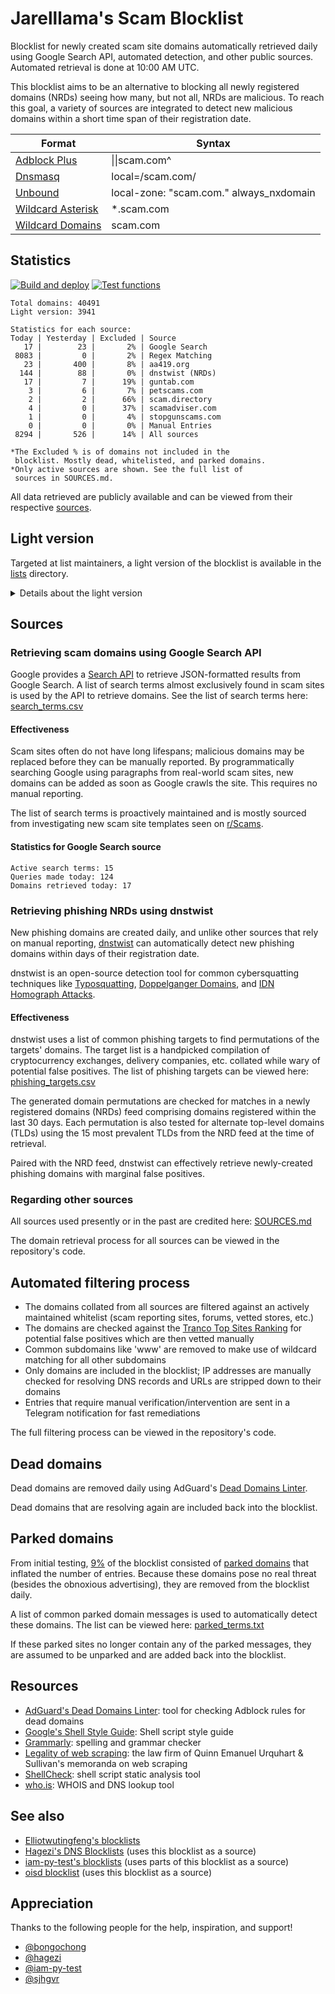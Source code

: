 # Jarelllama's Scam Blocklist

Blocklist for newly created scam site domains automatically retrieved daily using Google Search API, automated detection, and other public sources. Automated retrieval is done at 10:00 AM UTC.

This blocklist aims to be an alternative to blocking all newly registered domains (NRDs) seeing how many, but not all, NRDs are malicious. To reach this goal, a variety of sources are integrated to detect new malicious domains within a short time span of their registration date.

| Format | Syntax |
| --- | --- |
| [Adblock Plus](https://raw.githubusercontent.com/jarelllama/Scam-Blocklist/main/lists/adblock/scams.txt) | \|\|scam.com^ |
| [Dnsmasq](https://raw.githubusercontent.com/jarelllama/Scam-Blocklist/main/lists/dnsmasq/scams.txt) | local=/scam.com/ |
| [Unbound](https://raw.githubusercontent.com/jarelllama/Scam-Blocklist/main/lists/unbound/scams.txt) | local-zone: "scam.com." always_nxdomain |
| [Wildcard Asterisk](https://raw.githubusercontent.com/jarelllama/Scam-Blocklist/main/lists/wildcard_asterisk/scams.txt) | \*.scam.com |
| [Wildcard Domains](https://raw.githubusercontent.com/jarelllama/Scam-Blocklist/main/lists/wildcard_domains/scams.txt) | scam.com |

## Statistics

[![Build and deploy](https://github.com/jarelllama/Scam-Blocklist/actions/workflows/build_deploy.yml/badge.svg)](https://github.com/jarelllama/Scam-Blocklist/actions/workflows/build_deploy.yml)
[![Test functions](https://github.com/jarelllama/Scam-Blocklist/actions/workflows/test_functions.yml/badge.svg)](https://github.com/jarelllama/Scam-Blocklist/actions/workflows/test_functions.yml)

``` text
Total domains: 40491
Light version: 3941

Statistics for each source:
Today | Yesterday | Excluded | Source
   17 |        23 |       2% | Google Search
 8083 |         0 |       2% | Regex Matching
   23 |       400 |       8% | aa419.org
  144 |        88 |       0% | dnstwist (NRDs)
   17 |         7 |      19% | guntab.com
    3 |         6 |       7% | petscams.com
    2 |         2 |      66% | scam.directory
    4 |         0 |      37% | scamadviser.com
    1 |         0 |       4% | stopgunscams.com
    0 |         0 |       0% | Manual Entries
 8294 |       526 |      14% | All sources

*The Excluded % is of domains not included in the
 blocklist. Mostly dead, whitelisted, and parked domains.
*Only active sources are shown. See the full list of
 sources in SOURCES.md.
```

All data retrieved are publicly available and can be viewed from their respective [sources](https://github.com/jarelllama/Scam-Blocklist/blob/main/SOURCES.md).

## Light version

Targeted at list maintainers, a light version of the blocklist is available in the [lists](https://github.com/jarelllama/Scam-Blocklist/tree/main/lists) directory.

<details>
<summary>Details about the light version</summary>
<ul>
<li>Intended for collated blocklists cautious about size</li>
<li>Only includes sources whose domains can be filtered by date registered/reported</li>
<li>Only includes domains retrieved/reported from February 2024 onwards, whereas the full list goes back further historically</li>
<li>Note that dead and parked domains that become alive/unparked are not added back into the light version (due to limitations in the way these domains are recorded)</li>
</ul>
Sources excluded from the light version are marked in SOURCES.md.
<br>
<br>
The full version should be used where possible as it fully contains the light version.
</details>

## Sources

### Retrieving scam domains using Google Search API

Google provides a [Search API](https://developers.google.com/custom-search/v1/overview) to retrieve JSON-formatted results from Google Search. A list of search terms almost exclusively found in scam sites is used by the API to retrieve domains. See the list of search terms here: [search_terms.csv](https://github.com/jarelllama/Scam-Blocklist/blob/main/config/search_terms.csv)

#### Effectiveness

Scam sites often do not have long lifespans; malicious domains may be replaced before they can be manually reported. By programmatically searching Google using paragraphs from real-world scam sites, new domains can be added as soon as Google crawls the site. This requires no manual reporting.

The list of search terms is proactively maintained and is mostly sourced from investigating new scam site templates seen on [r/Scams](https://www.reddit.com/r/Scams/).

#### Statistics for Google Search source

``` text
Active search terms: 15
Queries made today: 124
Domains retrieved today: 17
```

### Retrieving phishing NRDs using dnstwist

New phishing domains are created daily, and unlike other sources that rely on manual reporting, [dnstwist](https://github.com/elceef/dnstwist) can automatically detect new phishing domains within days of their registration date.

dnstwist is an open-source detection tool for common cybersquatting techniques like [Typosquatting](https://en.wikipedia.org/wiki/Typosquatting), [Doppelganger Domains](https://en.wikipedia.org/wiki/Doppelganger_domain), and [IDN Homograph Attacks](https://en.wikipedia.org/wiki/IDN_homograph_attack).

#### Effectiveness

dnstwist uses a list of common phishing targets to find permutations of the targets' domains. The target list is a handpicked compilation of cryptocurrency exchanges, delivery companies, etc. collated while wary of potential false positives. The list of phishing targets can be viewed here: [phishing_targets.csv](https://github.com/jarelllama/Scam-Blocklist/blob/main/config/phishing_targets.csv)

The generated domain permutations are checked for matches in a newly registered domains (NRDs) feed comprising domains registered within the last 30 days. Each permutation is also tested for alternate top-level domains (TLDs) using the 15 most prevalent TLDs from the NRD feed at the time of retrieval.

Paired with the NRD feed, dnstwist can effectively retrieve newly-created phishing domains with marginal false positives.

### Regarding other sources

All sources used presently or in the past are credited here: [SOURCES.md](https://github.com/jarelllama/Scam-Blocklist/blob/main/SOURCES.md)

The domain retrieval process for all sources can be viewed in the repository's code.

## Automated filtering process

- The domains collated from all sources are filtered against an actively maintained whitelist (scam reporting sites, forums, vetted stores, etc.)
- The domains are checked against the [Tranco Top Sites Ranking](https://tranco-list.eu/) for potential false positives which are then vetted manually
- Common subdomains like 'www' are removed to make use of wildcard matching for all other subdomains
- Only domains are included in the blocklist; IP addresses are manually checked for resolving DNS records and URLs are stripped down to their domains
- Entries that require manual verification/intervention are sent in a Telegram notification for fast remediations

The full filtering process can be viewed in the repository's code.

## Dead domains

Dead domains are removed daily using AdGuard's [Dead Domains Linter](https://github.com/AdguardTeam/DeadDomainsLinter).

Dead domains that are resolving again are included back into the blocklist.

## Parked domains

From initial testing, [9%](https://github.com/jarelllama/Scam-Blocklist/commit/84e682fea95866670dd99f5c98f350bc7377011a) of the blocklist consisted of [parked domains](https://www.godaddy.com/resources/ae/skills/parked-domain) that inflated the number of entries. Because these domains pose no real threat (besides the obnoxious advertising), they are removed from the blocklist daily.

A list of common parked domain messages is used to automatically detect these domains. The list can be viewed here: [parked_terms.txt](https://github.com/jarelllama/Scam-Blocklist/blob/main/config/parked_terms.txt)

If these parked sites no longer contain any of the parked messages, they are assumed to be unparked and are added back into the blocklist.

## Resources

- [AdGuard's Dead Domains Linter](https://github.com/AdguardTeam/DeadDomainsLinter): tool for checking Adblock rules for dead domains
- [Google's Shell Style Guide](https://google.github.io/styleguide/shellguide.html): Shell script style guide
- [Grammarly](https://grammarly.com/): spelling and grammar checker
- [Legality of web scraping](https://www.quinnemanuel.com/the-firm/publications/the-legal-landscape-of-web-scraping/): the law firm of Quinn Emanuel Urquhart & Sullivan's memoranda on web scraping
- [ShellCheck](https://github.com/koalaman/shellcheck): shell script static analysis tool
- [who.is](https://who.is/): WHOIS and DNS lookup tool

## See also

- [Elliotwutingfeng's blocklists](https://github.com/elliotwutingfeng?tab=repositories)
- [Hagezi's DNS Blocklists](https://github.com/hagezi/dns-blocklists) (uses this blocklist as a source)
- [iam-py-test's blocklists](https://github.com/iam-py-test/my_filters_001) (uses parts of this blocklist as a source)
- [oisd blocklist](https://oisd.nl/) (uses this blocklist as a source)

## Appreciation

Thanks to the following people for the help, inspiration, and support!

- [@bongochong](https://github.com/bongochong)
- [@hagezi](https://github.com/hagezi)
- [@iam-py-test](https://github.com/iam-py-test)
- [@sjhgvr](https://github.com/sjhgvr)
